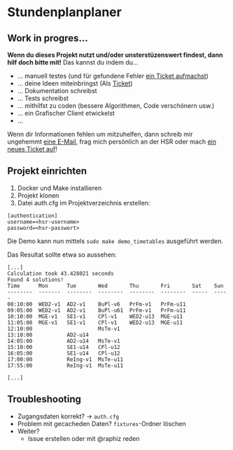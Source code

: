 # Stundenplanplaner

## Work in progres...

**Wenn du dieses Projekt nutzt und/oder unsterstüzenswert findest, dann hilf doch bitte mit!**
Das kannst du indem du...

- ... manuell testes (und für gefundene Fehler [ein Ticket aufmachst](https://github.com/raphiz/hsr_timetable/issues))
- ... deine Ideen miteinbringst (Als [Ticket](https://github.com/raphiz/hsr_timetable/issues))
- ... Dokumentation schreibst
- ... Tests schreibst
- ... mithilfst zu coden (bessere Algorithmen, Code verschönern usw.)
- ... ein Grafischer Client etwickelst
- ...

Wenn dir Informationen fehlen um mitzuhelfen, dann schreib mir ungehemmt [eine E-Mail](https://www.raphael.li/contact/), frag mich persönlich an der HSR oder mach [ein neues Ticket auf](https://github.com/raphiz/hsr_timetable/issues)!


## Projekt einrichten

1. Docker und Make installieren
2. Projekt klonen
3. Datei auth.cfg im Projektverzeichnis erstellen:

```
[authentication]
username=<hsr-username>
password=<hsr-passwort>
```

Die Demo kann nun mittels `sudo make demo_timetables` ausgeführt werden.

Das Resultat sollte etwa so aussehen:

```
[...]
Calculation took 43.428021 seconds
Found 4 solutions!
Time      Mon      Tue       Wed       Thu       Fri       Sat    Sun
--------  -------  --------  --------  --------  --------  -----  -----
08:10:00  WED2-v1  AD2-v1    BuPl-v6   PrFm-v1   PrFm-u11
09:05:00  WED2-v1  AD2-v1    BuPl-u61  PrFm-v1   PrFm-u11
10:10:00  MGE-v1   SE1-v1    CPl-v1    WED2-u13  MGE-u11
11:05:00  MGE-v1   SE1-v1    CPl-v1    WED2-u13  MGE-u11
12:10:00                     MsTe-v1
13:10:00           AD2-u14
14:05:00           AD2-u14   MsTe-v1
15:10:00           SE1-u14   CPl-u12
16:05:00           SE1-u14   CPl-u12
17:00:00           ReIng-v1  MsTe-u11
17:55:00           ReIng-v1  MsTe-u11

[...]
```

## Troubleshooting

* Zugangsdaten korrekt? → `auth.cfg`
* Problem mit gecacheden Daten? `fixtures`-Ordner löschen
* Weiter?
    * Issue erstellen oder mit @raphiz reden
